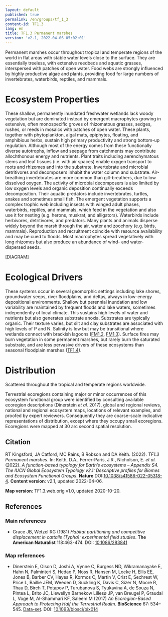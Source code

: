 ```yaml
---
layout: default
published: true
permalink: /en/groups/tf_1_3
content-id: TF1.3
lang: en
title: TF1.3 Permanent marshes
version: 'v2.1, 2022-04-06 05:02:01'
---
```


Permanent marshes occur throughout tropical and temperate regions of the world in flat areas with stable water levels close to the surface. They are essentially treeless, with extensive reedbeds and aquatic grasses, interspersed with patches of open water. Food webs are strongly influenced by highly productive algae and plants, providing food for large numbers of invertebrates, waterbirds, reptiles, and mammals.

# Ecosystem Properties
 
These shallow, permanently inundated freshwater wetlands lack woody vegetation but are dominated instead by emergent macrophytes growing in extensive, often monospecific groves of rhizomatous grasses, sedges, rushes, or reeds in mosaics with patches of open water. These plants, together with phytoplankton, algal mats, epiphytes, floating, and amphibious herbs, sustain high primary productivity and strong bottom-up regulation. Although most of the energy comes from these functionally diverse autotrophs, inflow and seepage from catchments may contribute allochthonous energy and nutrients. Plant traits including aerenchymatous stems and leaf tissues (i.e. with air spaces) enable oxygen transport to roots and rhizomes and into the substrate. Invertebrate and microbial detritivores and decomposers inhabit the water column and substrate. Air-breathing invertebrates are more common than gill-breathers, due to low dissolved oxygen. The activity of microbial decomposers is also limited by low oxygen levels and organic deposition continually exceeds decomposition. Their aquatic predators include invertebrates, turtles, snakes and sometimes small fish. The emergent vegetation supports a complex trophic web including insects with winged adult phases, waterbirds, reptiles, and mammals, which feed in the vegetation and also use it for nesting (e.g. herons, muskrat, and alligators). Waterbirds include herbivores, detritivores, and predators. Many plants and animals disperse widely beyond the marsh through the air, water and zoochory (e.g. birds, mammals). Reproduction and recruitment coincide with resource availability and may be cued to floods. Most macrophytes spread vegetatively with long rhizomes but also produce an abundance of wind- and water-dispersed seeds.

[DIAGRAM]

# Ecological Drivers
 
These systems occur in several geomorphic settings including lake shores, groundwater seeps, river floodplains, and deltas, always in low-energy depositional environments. Shallow but perennial inundation and low variability are maintained by frequent floods and lake waters, sometimes independently of local climate. This sustains high levels of water and nutrients but also generates substrate anoxia. Substrates are typically organic. Their texture varies, but silt and clay substrates are associated with high levels of P and N. Salinity is low but may be transitional where wetlands connect with brackish lagoons ([FM1.2](/explore/groups/FM1.2), [FM1.3](/explore/groups/FM1.3)). Surface fires may burn vegetation in some permanent marshes, but rarely burn the saturated substrate, and are less pervasive drivers of these ecosystems than seasonal floodplain marshes ([TF1.4](/explore/groups/TF1.4)).
 
# Distribution
 
Scattered throughout the tropical and temperate regions worldwide.

Terrestrial ecoregions containing major or minor occurrences of this ecosystem functional group were identified by consulting available ecoregion descriptions (Dinerstein _et al._ 2017), global and regional reviews, national and regional ecosystem maps, locations of relevant examples, and proofed by expert reviewers. Consequently they are coarse-scale indicative representations of distribution, except where they occupy small ecoregions. Ecoregions were mapped at 30 arc second spatial resolution.

## Citation

RT Kingsford, JA Catford, MC Rains, B Robson and DA Keith. (2022). *TF1.3 Permanent marshes*. In: Keith, D.A., Ferrer-Paris, J.R., Nicholson, E. *et al.* (2022). *A function-based typology for Earth’s ecosystems – Appendix S4. The IUCN Global Ecosystem Typology v2.1: Descriptive profiles for Biomes and Ecosystem Functional Groups*. **Nature** DOI:[10.1038/s41586-022-05318-4](https://doi.org/10.1038/s41586-022-05318-4).
**Content version**: v2.1, updated 2022-04-06.

**Map version**: TF1.3.web.orig v1.0, updated 2020-10-20.

## References

### Main references
* Grace JB, Wetzel RG  (1981) *Habitat partitioning and competitive displacement in cattails (Typha): experimental field studies*. **The American Naturalist** 118:463-474. DOI: [10.1086/283841](http://doi.org/10.1086/283841)

### Map references
* Dinerstein E, Olson D, Joshi A, Vynne C, Burgess ND, Wikramanayake E, Hahn N, Palminteri S, Hedao P, Noss R, Hansen M, Locke H, Ellis EE, Jones B, Barber CV, Hayes R, Kormos C, Martin V, Crist E, Sechrest W, Price L, Baillie JEM, Weeden D, Suckling K, Davis C, Sizer N, Moore R, Thau D, Birch T, Potapov P, Turubanova S, Tyukavina A, de Souza N, Pintea L, Brito JC, Llewellyn Barnekow Lillesø JP, van Breugel P, Graudal L, Voge M, Al-Shammari KF, Saleem M  (2017) *An Ecoregion-Based Approach to Protecting Half the Terrestrial Realm*. **BioScience** 67: 534–545. [Data-set](https://ecoregions2017.appspot.com/). DOI: [10.1093/biosci/bix014](http://doi.org/10.1093/biosci/bix014)
